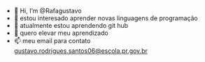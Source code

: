 - 👋 Hi, I’m @Rafagustavo
- 👀 estou interesado aprender novas linguagens de programação
- 🌱 atualmente estou aprendendo  git hub
- 💞️ quero elevar meu aprendizado 
- 📫 meu email para contato  gustavo.rodrigues.santos06@escola.pr.gov.br

<!---
Rafagustavo/Rafagustavo is a ✨ special ✨ repository because its `README.md` (this file) appears on your GitHub profile.
You can click the Preview link to take a look at your changes.
--->

